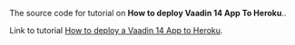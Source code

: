 The source code for tutorial on **How to deploy Vaadin 14 App To Heroku**..

Link to tutorial [How to deploy a Vaadin 14 App to Heroku](https://ramonak.io/posts/how-to-deploy-vaadin-14-app-to-heroku).
